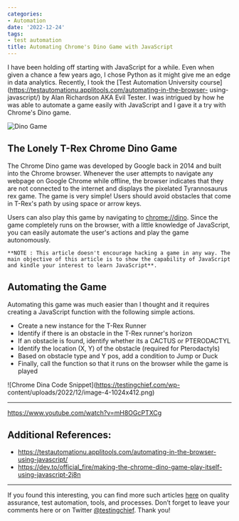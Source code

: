```yaml
---
categories:
- Automation
date: '2022-12-24'
tags:
- test automation
title: Automating Chrome's Dino Game with JavaScript
---
```


I have been holding off starting with JavaScript for a while. Even when given
a chance a few years ago, I chose Python as it might give me an edge in data
analytics. Recently, I took the [Test Automation University
course](https://testautomationu.applitools.com/automating-in-the-browser-
using-javascript/) by Alan Richardson AKA Evil Tester. I was intrigued by how
he was able to automate a game easily with JavaScript and I gave it a try with
Chrome's Dino game.

![Dino Game](https://testingchief.com/wp-content/uploads/2022/12/image-3.png)

## The Lonely T-Rex Chrome Dino Game

The Chrome Dino game was developed by Google back in 2014 and built into the
Chrome browser. Whenever the user attempts to navigate any webpage on Google
Chrome while offline, the browser indicates that they are not connected to the
internet and displays the pixelated Tyrannosaurus rex game. The game is very
simple! Users should avoid obstacles that come in T-Rex's path by using space
or arrow keys.

Users can also play this game by navigating to [chrome://dino](//dino). Since
the game completely runs on the browser, with a little knowledge of
JavaScript, you can easily automate the user's actions and play the game
autonomously.

    
    
    **NOTE : This article doesn't encourage hacking a game in any way. The main objective of this article is to show the capability of JavaScript and kindle your interest to learn JavaScript**. 

## Automating the Game

Automating this game was much easier than I thought and it requires creating a
JavaScript function with the following simple actions.

  * Create a new instance for the T-Rex Runner
  * Identify if there is an obstacle in the T-Rex runner's horizon
  * If an obstacle is found, identify whether its a CACTUS or PTERODACTYL
  * Identify the location (X, Y) of the obstacle (required for Pterodactyls)
  * Based on obstacle type and Y pos, add a condition to Jump or Duck
  * Finally, call the function so that it runs on the browser while the game is played

![Chrome Dina Code Snippet](https://testingchief.com/wp-
content/uploads/2022/12/image-4-1024x412.png)

* * *

https://www.youtube.com/watch?v=mH8OGcPTXCg

## Additional References:

  * <https://testautomationu.applitools.com/automating-in-the-browser-using-javascript/>
  * <https://dev.to/official_fire/making-the-chrome-dino-game-play-itself-using-javascript-2j8n>

* * *

If you found this interesting, you can find more such articles
[here](https://testingchief.com/blog/) on quality assurance, test automation,
tools, and processes. Don’t forget to leave your comments here or on Twitter
[@testingchief](https://twitter.com/testingchief). Thank you!